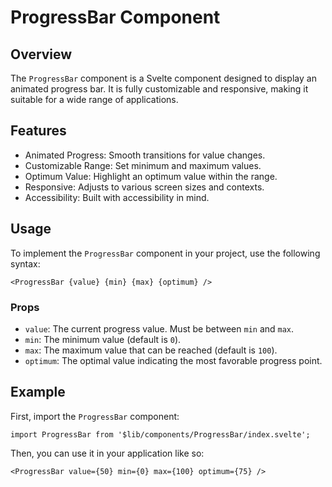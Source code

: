 # ProgressBar Component

## Overview

The `ProgressBar` component is a Svelte component designed to display an animated progress bar. It is fully customizable and responsive, making it suitable for a wide range of applications.

## Features

- Animated Progress: Smooth transitions for value changes.
- Customizable Range: Set minimum and maximum values.
- Optimum Value: Highlight an optimum value within the range.
- Responsive: Adjusts to various screen sizes and contexts.
- Accessibility: Built with accessibility in mind.

## Usage

To implement the `ProgressBar` component in your project, use the following syntax:

```svelte
<ProgressBar {value} {min} {max} {optimum} />
```

### Props

- `value`: The current progress value. Must be between `min` and `max`.
- `min`: The minimum value (default is `0`).
- `max`: The maximum value that can be reached (default is `100`).
- `optimum`: The optimal value indicating the most favorable progress point.

## Example

First, import the `ProgressBar` component:

```svelte
import ProgressBar from '$lib/components/ProgressBar/index.svelte';
```

Then, you can use it in your application like so:

```svelte
<ProgressBar value={50} min={0} max={100} optimum={75} />
```
